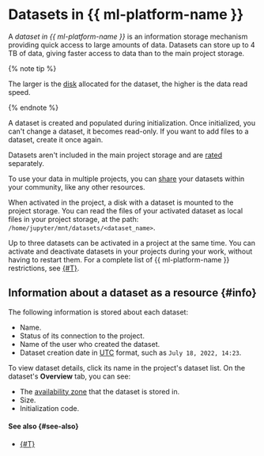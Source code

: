 # Datasets in {{ ml-platform-name }}

A _dataset in {{ ml-platform-name }}_ is an information storage mechanism providing quick access to large amounts of data. Datasets can store up to 4 TB of data, giving faster access to data than to the main project storage.

{% note tip %}

The larger is the [disk](../../compute/concepts/disk.md) allocated for the dataset, the higher is the data read speed.

{% endnote %}

A dataset is created and populated during initialization. Once initialized, you can't change a dataset, it becomes read-only. If you want to add files to a dataset, create it once again.

Datasets aren't included in the main project storage and are [rated](../pricing.md#prices-datasets) separately.

To use your data in multiple projects, you can [share](../operations/data/dataset.md#share) your datasets within your community, like any other resources.

When activated in the project, a disk with a dataset is mounted to the project storage. You can read the files of your activated dataset as local files in your project storage, at the path: `/home/jupyter/mnt/datasets/<dataset_name>`.

Up to three datasets can be activated in a project at the same time. You can activate and deactivate datasets in your projects during your work, without having to restart them. For a complete list of {{ ml-platform-name }} restrictions, see [{#T}](limits.md).

## Information about a dataset as a resource {#info}

The following information is stored about each dataset:

* Name.
* Status of its connection to the project.
* Name of the user who created the dataset.
* Dataset creation date in [UTC](https://en.wikipedia.org/wiki/Coordinated_Universal_Time) format, such as `July 18, 2022, 14:23`.

To view dataset details, click its name in the project's dataset list. On the dataset's **Overview** tab, you can see:

* The [availability zone](../../overview/concepts/geo-scope.md) that the dataset is stored in.
* Size.
* Initialization code.

#### See also {#see-also}

* [{#T}](../operations/data/dataset.md)
